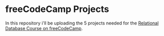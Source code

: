 # freeCodeCamp Projects
In this repository i'll be uploading the 5 projects needed for the [Relational Database Course on freeCodeCamp](https://www.freecodecamp.org/learn/relational-database).
